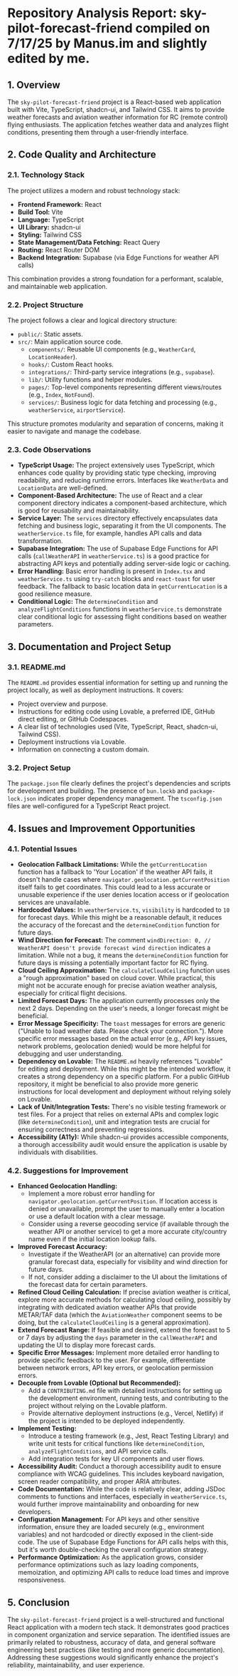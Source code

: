 # Repository Analysis Report: sky-pilot-forecast-friend  compiled on 7/17/25 by Manus.im and slightly edited by me.

## 1. Overview

The `sky-pilot-forecast-friend` project is a React-based web application built with Vite, TypeScript, shadcn-ui, and Tailwind CSS. It aims to provide weather forecasts and aviation weather information for RC (remote control) flying enthusiasts. The application fetches weather data and analyzes flight conditions, presenting them through a user-friendly interface.

## 2. Code Quality and Architecture

### 2.1. Technology Stack

The project utilizes a modern and robust technology stack:

*   **Frontend Framework:** React
*   **Build Tool:** Vite
*   **Language:** TypeScript
*   **UI Library:** shadcn-ui
*   **Styling:** Tailwind CSS
*   **State Management/Data Fetching:** React Query
*   **Routing:** React Router DOM
*   **Backend Integration:** Supabase (via Edge Functions for weather API calls)

This combination provides a strong foundation for a performant, scalable, and maintainable web application.

### 2.2. Project Structure

The project follows a clear and logical directory structure:

*   `public/`: Static assets.
*   `src/`: Main application source code.
    *   `components/`: Reusable UI components (e.g., `WeatherCard`, `LocationHeader`).
    *   `hooks/`: Custom React hooks.
    *   `integrations/`: Third-party service integrations (e.g., `supabase`).
    *   `lib/`: Utility functions and helper modules.
    *   `pages/`: Top-level components representing different views/routes (e.g., `Index`, `NotFound`).
    *   `services/`: Business logic for data fetching and processing (e.g., `weatherService`, `airportService`).

This structure promotes modularity and separation of concerns, making it easier to navigate and manage the codebase.

### 2.3. Code Observations

*   **TypeScript Usage:** The project extensively uses TypeScript, which enhances code quality by providing static type checking, improving readability, and reducing runtime errors. Interfaces like `WeatherData` and `LocationData` are well-defined.
*   **Component-Based Architecture:** The use of React and a clear component directory indicates a component-based architecture, which is good for reusability and maintainability.
*   **Service Layer:** The `services` directory effectively encapsulates data fetching and business logic, separating it from the UI components. The `weatherService.ts` file, for example, handles API calls and data transformation.
*   **Supabase Integration:** The use of Supabase Edge Functions for API calls (`callWeatherAPI` in `weatherService.ts`) is a good practice for abstracting API keys and potentially adding server-side logic or caching.
*   **Error Handling:** Basic error handling is present in `Index.tsx` and `weatherService.ts` using `try-catch` blocks and `react-toast` for user feedback. The fallback to basic location data in `getCurrentLocation` is a good resilience measure.
*   **Conditional Logic:** The `determineCondition` and `analyzeFlightConditions` functions in `weatherService.ts` demonstrate clear conditional logic for assessing flight conditions based on weather parameters.


## 3. Documentation and Project Setup

### 3.1. README.md

The `README.md` provides essential information for setting up and running the project locally, as well as deployment instructions. It covers:

*   Project overview and purpose.
*   Instructions for editing code using Lovable, a preferred IDE, GitHub direct editing, or GitHub Codespaces.
*   A clear list of technologies used (Vite, TypeScript, React, shadcn-ui, Tailwind CSS).
*   Deployment instructions via Lovable.
*   Information on connecting a custom domain.

### 3.2. Project Setup

The `package.json` file clearly defines the project's dependencies and scripts for development and building. The presence of `bun.lockb` and `package-lock.json` indicates proper dependency management. The `tsconfig.json` files are well-configured for a TypeScript React project.


## 4. Issues and Improvement Opportunities

### 4.1. Potential Issues

*   **Geolocation Fallback Limitations:** While the `getCurrentLocation` function has a fallback to 'Your Location' if the weather API fails, it doesn't handle cases where `navigator.geolocation.getCurrentPosition` itself fails to get coordinates. This could lead to a less accurate or unusable experience if the user denies location access or if geolocation services are unavailable.
*   **Hardcoded Values:** In `weatherService.ts`, `visibility` is hardcoded to `10` for forecast days. While this might be a reasonable default, it reduces the accuracy of the forecast and the `determineCondition` function for future days.
*   **Wind Direction for Forecast:** The comment `windDirection: 0, // WeatherAPI doesn't provide forecast wind direction` indicates a limitation. While not a bug, it means the `determineCondition` function for future days is missing a potentially important factor for RC flying.
*   **Cloud Ceiling Approximation:** The `calculateCloudCeiling` function uses a "rough approximation" based on cloud cover. While practical, this might not be accurate enough for precise aviation weather analysis, especially for critical flight decisions.
*   **Limited Forecast Days:** The application currently processes only the next 2 days. Depending on the user's needs, a longer forecast might be beneficial.
*   **Error Message Specificity:** The `toast` messages for errors are generic ("Unable to load weather data. Please check your connection."). More specific error messages based on the actual error (e.g., API key issues, network problems, geolocation denied) would be more helpful for debugging and user understanding.
*   **Dependency on Lovable:** The `README.md` heavily references "Lovable" for editing and deployment. While this might be the intended workflow, it creates a strong dependency on a specific platform. For a public GitHub repository, it might be beneficial to also provide more generic instructions for local development and deployment without relying solely on Lovable.
*   **Lack of Unit/Integration Tests:** There's no visible testing framework or test files. For a project that relies on external APIs and complex logic (like `determineCondition`), unit and integration tests are crucial for ensuring correctness and preventing regressions.
*   **Accessibility (A11y):** While shadcn-ui provides accessible components, a thorough accessibility audit would ensure the application is usable by individuals with disabilities.

### 4.2. Suggestions for Improvement

*   **Enhanced Geolocation Handling:**
    *   Implement a more robust error handling for `navigator.geolocation.getCurrentPosition`. If location access is denied or unavailable, prompt the user to manually enter a location or use a default location with a clear message.
    *   Consider using a reverse geocoding service (if available through the weather API or another service) to get a more accurate city/country name even if the initial location lookup fails.
*   **Improved Forecast Accuracy:**
    *   Investigate if the WeatherAPI (or an alternative) can provide more granular forecast data, especially for visibility and wind direction for future days.
    *   If not, consider adding a disclaimer to the UI about the limitations of the forecast data for certain parameters.
*   **Refined Cloud Ceiling Calculation:** If precise aviation weather is critical, explore more accurate methods for calculating cloud ceiling, possibly by integrating with dedicated aviation weather APIs that provide METAR/TAF data (which the `AviationWeather` component seems to be doing, but the `calculateCloudCeiling` is a general approximation).
*   **Extend Forecast Range:** If feasible and desired, extend the forecast to 5 or 7 days by adjusting the `days` parameter in the `callWeatherAPI` and updating the UI to display more forecast cards.
*   **Specific Error Messages:** Implement more detailed error handling to provide specific feedback to the user. For example, differentiate between network errors, API key errors, or geolocation permission errors.
*   **Decouple from Lovable (Optional but Recommended):**
    *   Add a `CONTRIBUTING.md` file with detailed instructions for setting up the development environment, running tests, and contributing to the project without relying on the Lovable platform.
    *   Provide alternative deployment instructions (e.g., Vercel, Netlify) if the project is intended to be deployed independently.
*   **Implement Testing:**
    *   Introduce a testing framework (e.g., Jest, React Testing Library) and write unit tests for critical functions like `determineCondition`, `analyzeFlightConditions`, and API service calls.
    *   Add integration tests for key UI components and user flows.
*   **Accessibility Audit:** Conduct a thorough accessibility audit to ensure compliance with WCAG guidelines. This includes keyboard navigation, screen reader compatibility, and proper ARIA attributes.
*   **Code Documentation:** While the code is relatively clear, adding JSDoc comments to functions and interfaces, especially in `weatherService.ts`, would further improve maintainability and onboarding for new developers.
*   **Configuration Management:** For API keys and other sensitive information, ensure they are loaded securely (e.g., environment variables) and not hardcoded or directly exposed in the client-side code. The use of Supabase Edge Functions for API calls helps with this, but it's worth double-checking the overall configuration strategy.
*   **Performance Optimization:** As the application grows, consider performance optimizations such as lazy loading components, memoization, and optimizing API calls to reduce load times and improve responsiveness.

## 5. Conclusion

The `sky-pilot-forecast-friend` project is a well-structured and functional React application with a modern tech stack. It demonstrates good practices in component organization and service separation. The identified issues are primarily related to robustness, accuracy of data, and general software engineering best practices (like testing and more generic documentation). Addressing these suggestions would significantly enhance the project's reliability, maintainability, and user experience.

